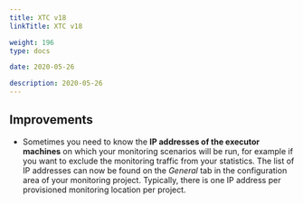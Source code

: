 ```yaml
---
title: XTC v18
linkTitle: XTC v18

weight: 196
type: docs

date: 2020-05-26

description: 2020-05-26
---
```


## Improvements
- Sometimes you need to know the **IP addresses of the executor machines** on which your monitoring scenarios will be run, for example if you want to exclude the monitoring traffic from your statistics. The list of IP addresses can now be found on the *General* tab in the configuration area of your monitoring project. Typically, there is one IP address per provisioned monitoring location per project.
